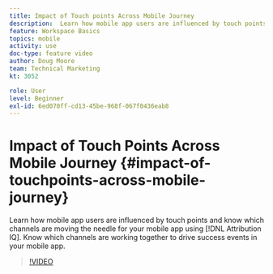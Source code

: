 ```yaml
---
title: Impact of Touch points Across Mobile Journey
description:  Learn how mobile app users are influenced by touch points and know which channels are moving the needle for your mobile app using Attribution IQ. Know which channels are working together to drive success events in your mobile app.
feature: Workspace Basics
topics: mobile
activity: use
doc-type: feature video
author: Doug Moore
team: Technical Marketing
kt: 3052

role: User
level: Beginner
exl-id: 6ed070ff-cd13-45be-968f-067f0436eab8
---
```

# Impact of Touch Points Across Mobile Journey {#impact-of-touchpoints-across-mobile-journey}

 Learn how mobile app users are influenced by touch points and know which channels are moving the needle for your mobile app using [!DNL Attribution IQ]. Know which channels are working together to drive success events in your mobile app.

>[!VIDEO](https://video.tv.adobe.com/v/27827/?quality=12&learn=on)
